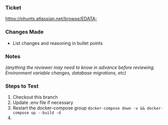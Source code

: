 ### Ticket
https://phunts.atlassian.net/browse/EDATA-

### Changes Made
- List changes and reasoning in bullet points

### Notes
*(anything the reviewer may need to know in advance before reviewing. Environment variable changes, database migrations, etc)*

### Steps to Test
1. Checkout this branch
1. Update .env file if necessary
1. Restart the docker-compose group `docker-compose down -v && docker-compose up --build -d`
1.